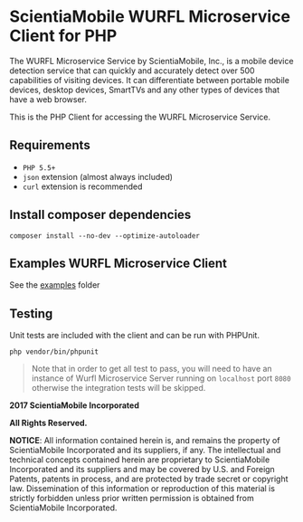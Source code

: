 # ScientiaMobile WURFL Microservice Client for PHP

The WURFL Microservice Service by ScientiaMobile, Inc., is a 
mobile device detection service that can quickly and accurately
detect over 500 capabilities of visiting devices.  It can differentiate
between portable mobile devices, desktop devices, SmartTVs and any 
other types of devices that have a web browser.

This is the PHP Client for accessing the WURFL Microservice Service.

## Requirements

 - `PHP 5.5+`
 - `json` extension (almost always included)
 - `curl` extension is recommended

## Install composer dependencies

    composer install --no-dev --optimize-autoloader

## Examples WURFL Microservice Client

See the [examples](examples) folder 

## Testing
Unit tests are included with the client and can be run with PHPUnit.

    php vendor/bin/phpunit

> Note that in order to get all test to pass, you will need to have an 
instance of Wurfl Microservice Server running on `localhost` port `8080` 
otherwise the integration tests will be skipped.

**2017 ScientiaMobile Incorporated**

**All Rights Reserved.**

**NOTICE**:  All information contained herein is, and remains the property of
ScientiaMobile Incorporated and its suppliers, if any.  The intellectual
and technical concepts contained herein are proprietary to ScientiaMobile
Incorporated and its suppliers and may be covered by U.S. and Foreign
Patents, patents in process, and are protected by trade secret or copyright
law. Dissemination of this information or reproduction of this material is
strictly forbidden unless prior written permission is obtained from 
ScientiaMobile Incorporated.

